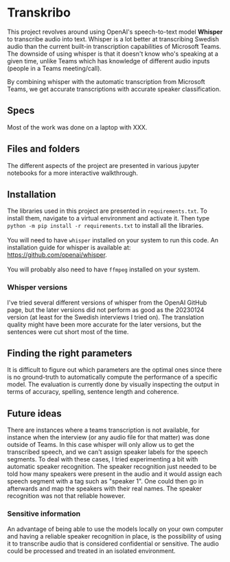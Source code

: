 
# Transkribo
This project revolves around using OpenAI's speech-to-text model **Whisper** to transcribe audio into text. Whisper is a lot better at transcribing Swedish audio than the current built-in transcription capabilities of Microsoft Teams. The downside of using whisper is that it doesn't know who's speaking at a given time, unlike Teams which has knowledge of different audio inputs (people in a Teams meeting/call). 

By combining whisper with the automatic transcription from Microsoft Teams, we get accurate transcriptions with accurate speaker classification. 


## Specs
Most of the work was done on a laptop with XXX.


## Files and folders
The different aspects of the project are presented in various jupyter notebooks for a more interactive walkthrough.


## Installation
The libraries used in this project are presented in `requirements.txt`. To install them, navigate to a virtual environment and activate it. Then type `python -m pip install -r requirements.txt` to install all the libraries. 
<br><br>
You will need to have `whisper` installed on your system to run this code. An installation guide for whisper is available at: https://github.com/openai/whisper.
<br><br>
You will probably also need to have `ffmpeg` installed on your system.


### Whisper versions
I've tried several different versions of whisper from the OpenAI GitHub page, but the later versions did not perform as good as the 20230124 version (at least for the Swedish interviews I tried on). The translation quality might have been more accurate for the later versions, but the sentences were cut short most of the time. 


## Finding the right parameters
It is difficult to figure out which parameters are the optimal ones since there is no ground-truth to automatically compute the performance of a specific model. The evaluation is currently done by visually inspecting the output in terms of accuracy, spelling, sentence length and coherence.


## Future ideas
There are instances where a teams transcription is not available, for instance when the interview (or any audio file for that matter) was done outside of Teams. In this case whisper will only allow us to get the transcribed speech, and we can't assign speaker labels for the speech segments. To deal with these cases, I tried experimenting a bit with automatic speaker recognition. The speaker recognition just needed to be told how many speakers were present in the audio and it would assign each speech segment with a tag such as "speaker 1". One could then go in afterwards and map the speakers with their real names. The speaker recognition was not that reliable however.

### Sensitive information
An advantage of being able to use the models locally on your own computer and having a reliable speaker recognition in place, is the possibility of using it to transcribe audio that is considered confidential or sensitive. The audio could be processed and treated in an isolated environment. 